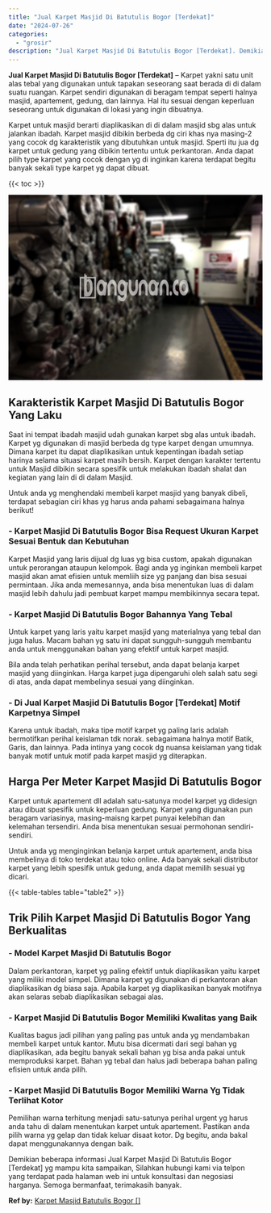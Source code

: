 ```yaml
---
title: "Jual Karpet Masjid Di Batutulis Bogor [Terdekat]"
date: "2024-07-26"
categories: 
  - "grosir"
description: "Jual Karpet Masjid Di Batutulis Bogor [Terdekat]. Demikian beberapa informasi Jual Karpet Masjid Di Batutulis Bogor [Terdekat] yg mampu kita sampaikan, Sil..."
---
```


**Jual Karpet Masjid Di Batutulis Bogor \[Terdekat\]** – Karpet yakni satu unit alas tebal yang digunakan untuk tapakan seseorang saat berada di di dalam suatu ruangan. Karpet sendiri digunakan di beragam tempat seperti halnya masjid, apartement, gedung, dan lainnya. Hal itu sesuai dengan keperluan seseorang untuk digunakan di lokasi yang ingin dibuatnya.

Karpet untuk masjid berarti diaplikasikan di di dalam masjid sbg alas untuk jalankan ibadah. Karpet masjid dibikin berbeda dg ciri khas nya masing-2 yang cocok dg karakteristik yang dibutuhkan untuk masjid. Sperti itu jua dg karpet untuk gedung yang dibikin tertentu untuk perkantoran. Anda dapat pilih type karpet yang cocok dengan yg di inginkan karena terdapat begitu banyak sekali type karpet yg dapat dibuat.

{{< toc >}}

![](/images/grosir-karpet-murah-01.png)

## Karakteristik Karpet Masjid Di Batutulis Bogor Yang Laku

Saat ini tempat ibadah masjid udah gunakan karpet sbg alas untuk ibadah. Karpet yg digunakan di masjid berbeda dg type karpet dengan umumnya. Dimana karpet itu dapat diaplikasikan untuk kepentingan ibadah setiap harinya selama situasi karpet masih bersih. Karpet dengan karakter tertentu untuk Masjid dibikin secara spesifik untuk melakukan ibadah shalat dan kegiatan yang lain di di dalam Masjid.

Untuk anda yg menghendaki membeli karpet masjid yang banyak dibeli, terdapat sebagian ciri khas yg harus anda pahami sebagaimana halnya berikut!

### \- Karpet Masjid Di Batutulis Bogor Bisa Request Ukuran Karpet Sesuai Bentuk dan Kebutuhan

Karpet Masjid yang laris dijual dg luas yg bisa custom, apakah digunakan untuk perorangan ataupun kelompok. Bagi anda yg inginkan membeli karpet masjid akan amat efisien untuk memliih size yg panjang dan bisa sesuai permintaan. Jika anda memesannya, anda bisa menentukan luas di dalam masjid lebih dahulu jadi pembuat karpet mampu membikinnya secara tepat.

### \- Karpet Masjid Di Batutulis Bogor Bahannya Yang Tebal

Untuk karpet yang laris yaitu karpet masjid yang materialnya yang tebal dan juga halus. Macam bahan yg satu ini dapat sungguh-sungguh membantu anda untuk menggunakan bahan yang efektif untuk karpet masjid.

Bila anda telah perhatikan perihal tersebut, anda dapat belanja karpet masjid yang diinginkan. Harga karpet juga dipengaruhi oleh salah satu segi di atas, anda dapat membelinya sesuai yang diinginkan.

### \- Di Jual Karpet Masjid Di Batutulis Bogor \[Terdekat\] Motif Karpetnya Simpel

Karena untuk ibadah, maka tipe motif karpet yg paling laris adalah bermotifkan perihal keislaman tdk norak. sebagaimana halnya motif Batik, Garis, dan lainnya. Pada intinya yang cocok dg nuansa keislaman yang tidak banyak motif untuk motif pada karpet masjid yg diterapkan.

## Harga Per Meter Karpet Masjid Di Batutulis Bogor

Karpet untuk apartement dll adalah satu-satunya model karpet yg didesign atau dibuat spesifik untuk keperluan gedung. Karpet yang digunakan pun beragam variasinya, masing-maisng karpet punyai kelebihan dan kelemahan tersendiri. Anda bisa menentukan sesuai permohonan sendiri-sendiri.

Untuk anda yg menginginkan belanja karpet untuk apartement, anda bisa membelinya di toko terdekat atau toko online. Ada banyak sekali distributor karpet yang lebih spesifik untuk gedung, anda dapat memilih sesuai yg dicari.

{{< table-tables table="table2" >}}

## Trik Pilih Karpet Masjid Di Batutulis Bogor Yang Berkualitas

### \- Model Karpet Masjid Di Batutulis Bogor

Dalam perkantoran, karpet yg paling efektif untuk diaplikasikan yaitu karpet yang miliki model simpel. Dimana karpet yg digunakan di perkantoran akan diaplikasikan dg biasa saja. Apabila karpet yg diaplikasikan banyak motifnya akan selaras sebab diaplikasikan sebagai alas.

### \- Karpet Masjid Di Batutulis Bogor Memiliki Kwalitas yang Baik

Kualitas bagus jadi pilihan yang paling pas untuk anda yg mendambakan membeli karpet untuk kantor. Mutu bisa dicermati dari segi bahan yg diaplikasikan, ada begitu banyak sekali bahan yg bisa anda pakai untuk memproduksi karpet. Bahan yg tebal dan halus jadi beberapa bahan paling efisien untuk anda pilih.

### \- Karpet Masjid Di Batutulis Bogor Memiliki Warna Yg Tidak Terlihat Kotor

Pemilihan warna terhitung menjadi satu-satunya perihal urgent yg harus anda tahu di dalam menentukan karpet untuk apartement. Pastikan anda pilih warna yg gelap dan tidak keluar disaat kotor. Dg begitu, anda bakal dapat menggunakannya dengan baik.

Demikian beberapa informasi Jual Karpet Masjid Di Batutulis Bogor \[Terdekat\] yg mampu kita sampaikan, Silahkan hubungi kami via telpon yang terdapat pada halaman web ini untuk konsultasi dan negosiasi harganya. Semoga bermanfaat, terimakasih banyak.

**Ref by:**  [Karpet Masjid Batutulis Bogor []](https://id.wikipedia.org/wiki/Karpet)
